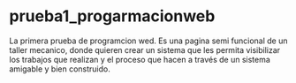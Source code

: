 # prueba1_progarmacionweb
La primera prueba de programcion wed. Es una pagina semi funcional de un taller mecanico, donde  quieren crear un sistema que les permita visibilizar los trabajos que realizan y el proceso que hacen a través de un sistema amigable y bien construido.
